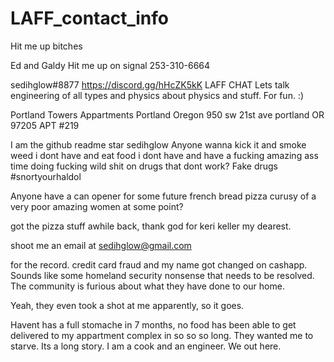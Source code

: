 # LAFF_contact_info
Hit me up bitches

Ed and Galdy
Hit me up on signal
253-310-6664

sedihglow#8877
https://discord.gg/hHcZK5kK LAFF CHAT Lets talk engineering of all types and physics about physics and stuff. For fun. :)

Portland Towers Appartments Portland Oregon
950 sw 21st ave portland OR 97205 APT #219

I am the github readme star sedihglow
Anyone wanna kick it and smoke weed i dont have and eat food i dont have and have a 
fucking amazing ass time doing fucking wild shit on drugs that dont work? Fake drugs #snortyourhaldol

Anyone have a can opener for some future french bread pizza curusy of a very poor amazing women at some point?

got the pizza stuff awhile back, thank god for keri keller my dearest.

shoot me an email at sedihglow@gmail.com

for the record. credit card fraud and my name got changed on cashapp. Sounds like some homeland security
nonsense that needs to be resolved. The community is furious about what they have done to our home.

Yeah, they even took a shot at me apparently, so it goes.

Havent has a full stomache in 7 months, no food has been able to get delivered to my appartment complex in so so so long.
They wanted me to starve. Its a long story. I am a cook and an engineer. We out here.
